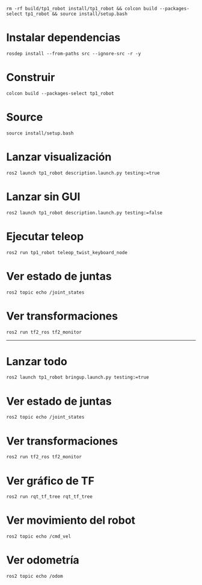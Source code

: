 ```
rm -rf build/tp1_robot install/tp1_robot && colcon build --packages-select tp1_robot && source install/setup.bash 
```

# Instalar dependencias
```
rosdep install --from-paths src --ignore-src -r -y
```

# Construir
```
colcon build --packages-select tp1_robot
```

# Source
```
source install/setup.bash
```

# Lanzar visualización
```
ros2 launch tp1_robot description.launch.py testing:=true
```

# Lanzar sin GUI
```
ros2 launch tp1_robot description.launch.py testing:=false
```

# Ejecutar teleop
```
ros2 run tp1_robot teleop_twist_keyboard_node
```

# Ver estado de juntas
```
ros2 topic echo /joint_states
```

# Ver transformaciones
```
ros2 run tf2_ros tf2_monitor
```

---
# Lanzar todo
```
ros2 launch tp1_robot bringup.launch.py testing:=true
```

# Ver estado de juntas
```
ros2 topic echo /joint_states
```

# Ver transformaciones
```
ros2 run tf2_ros tf2_monitor
```

# Ver gráfico de TF
```
ros2 run rqt_tf_tree rqt_tf_tree
```

# Ver movimiento del robot
```
ros2 topic echo /cmd_vel
```

# Ver odometría
```
ros2 topic echo /odom
```